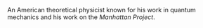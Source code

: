 An American theoretical physicist known for his work in quantum mechanics and
his work on the *Manhattan Project*.
